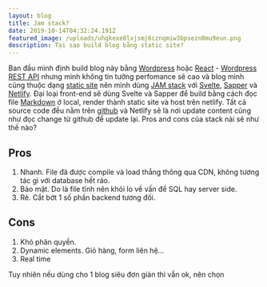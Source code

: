```yaml
---
layout: blog
title: Jam stack?
date: 2019-10-14T04:32:24.191Z
featured_image: /uploads/uhgkexe8lxjsmj6cznqmiw3bpsezn0mu9eun.png
description: Tại sao build blog bằng static site?
---
```

Ban đầu mình định  build blog này bằng [Wordpress](https://wordpress.com/) hoặc [React](https://reactjs.org/) - [Wordpress REST API](https://developer.wordpress.org/rest-api/) nhưng mình không tin tưởng perfomance sẽ cao và blog mình cũng thuộc dạng [static site](https://wsvincent.com/what-is-a-static-site-generator/) nên mình dùng [JAM stack](https://jamstack.wtf/) với [Svelte](https://svelte.dev/), [Sapper](https://sapper.svelte.dev/) và [Netlify](https://www.netlify.com/). Đại loại front-end sẽ dùng Svelte và Sapper để build bằng cách đọc file [Markdown](https://www.markdownguide.org/) ở local, render thành static site và host trên netlify. Tất cả source code đều nằm trên [github](https://github.com/nguyendq/sapper-netlify) và Netlify sẽ là nơi update content cũng như đọc change từ github để update lại. Pros and cons của stack nài sẽ như thế nào?

## Pros

1. Nhanh. File đã được compile và load thẳng thông qua CDN, không tương tác gì với database hết ráo.
2. Bảo mật. Do là file tĩnh nên khỏi lo về vấn đề SQL hay server side.
3. Rẻ. Cắt bớt 1 số phần backend tương đối.

## Cons

1. Khó phân quyền.
2. Dynamic elements. Giỏ hàng, form liên hệ...
3. Real time 

Tuy nhiên nếu dùng cho 1 blog siêu đơn giản thì vẫn ok, nên chọn
